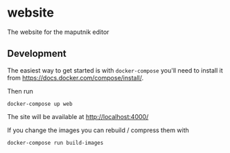 # website
The website for the maputnik editor


## Development
The easiest way to get started is with `docker-compose` you'll need to install it from <https://docs.docker.com/compose/install/>.

Then run

```
docker-compose up web
```

The site will be available at <http://localhost:4000/>

If you change the images you can rebuild / compress them with

```
docker-compose run build-images
```

